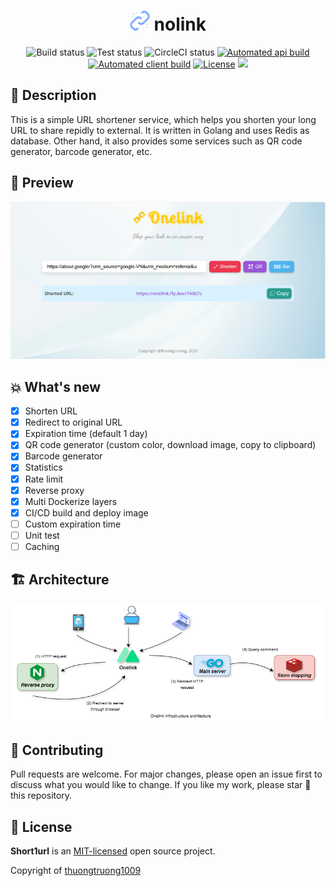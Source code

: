 <div align="center">
    <h1><img src="public/logo.png" alt="logo"> nolink</h1>
    <img alt="Build status" src="https://img.shields.io/github/actions/workflow/status/thuongtruong1009/short1url/build.yml?logo=GitHub&label=build">
    <img alt="Test status" src="https://img.shields.io/github/actions/workflow/status/thuongtruong1009/short1url/test.yml?logo=GitHub&label=test">
    <img alt="CircleCI status" src="https://circleci.com/gh/circleci/circleci-docs.svg?style=svg">
    <a href="https://github.com/thuongtruong109/nolink/pkgs/container/nolink-api"><img alt="Automated api build" src="https://img.shields.io/docker/automated/thuongtruong1009/nolink-api?logo=Docker&label=server"></a>
    <a href="https://github.com/thuongtruong109/nolink/pkgs/container/nolink-client"><img alt="Automated client build" src="https://img.shields.io/docker/automated/thuongtruong1009/nolink-client?logo=Docker&label=client"></a>
    <a href="https://github.com/thuongtruong109/nolink/blob/main/LICENSE"><img alt="License" src="https://img.shields.io/github/license/thuongtruong109/nolink"></a>
    <a href="https://paypal.me/thuongtruong1009" rel="nofollow"><img src="https://img.shields.io/badge/Donate-PayPal-ff3f59.svg" style="max-width: 100%;"></a>
</div>

## 🌳 Description

This is a simple URL shortener service, which helps you shorten your long URL to share repidly to external. It is written in Golang and uses Redis as database. Other hand, it also provides some services such as QR code generator, barcode generator, etc.

## 💫 Preview

![Preview image](public/preview.png)

## 💥 What's new

- [x] Shorten URL
- [x] Redirect to original URL
- [x] Expiration time (default 1 day)
- [x] QR code generator (custom color, download image, copy to clipboard)
- [x] Barcode generator
- [x] Statistics
- [x] Rate limit
- [x] Reverse proxy
- [x] Multi Dockerize layers
- [x] CI/CD build and deploy image
- [ ] Custom expiration time
- [ ] Unit test
- [ ] Caching

## 🏗️ Architecture

![Image](public/architecture.png)

## 🤝 Contributing

Pull requests are welcome. For major changes, please open an issue first to discuss what you would like to change. If you like my work, please star 🌟 this repository.

## 🪪 License

**Short1url** is an [MIT-licensed](LICENSE) open source project.

Copyright of <a href="https://github.com/thuongtruong109">thuongtruong1009</a>

<!-- ## References

[Ref1](https://liamhieuvu.com/url-shortener-with-golang-and-mysql)
[Go on K8s](https://www.callicoder.com/deploy-multi-container-go-redis-app-kubernetes/)
[Nginx cache](https://vietnix.vn/cau-hinh-cache-nginx/)
[Nginx refs](https://github.dev/veryacademy/yt-nginx-mastery-series)
-->
